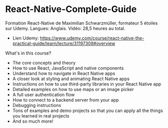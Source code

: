 # React-Native-Complete-Guide
Formation React-Native de Maximilian Schwarzmüller, formateur 5 étoiles sur Udemy. Langues: Anglais. Vidéo: 28,5 heures au total.
- Lien Udemy: https://www.udemy.com/course/react-native-the-practical-guide/learn/lecture/31197308#overview

What's in this course?
- The core concepts and theory
- How to use React, JavaScript and native components
- Understand how to navigate in React Native apps
- A closer look at styling and animating React Native apps
- Instructions on how to use third-party libraries in your React Native app
- Detailed examples on how to use maps or an image picker
- A full user authentication flow
- How to connect to a backend server from your app
- Debugging instructions
- Tons of examples and demo projects so that you can apply all the things you learned in real projects
- And so much more!
